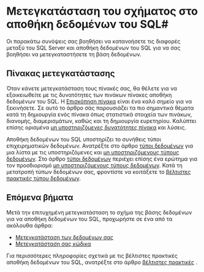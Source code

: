 <properties
   pageTitle="Μετεγκατάσταση του σχήματος στο αποθήκη δεδομένων του SQL | Microsoft Azure"
   description="Συμβουλές για τη μετεγκατάσταση του σχήματος στο αποθήκη δεδομένων του SQL Azure για την ανάπτυξη λύσεων."
   services="sql-data-warehouse"
   documentationCenter="NA"
   authors="jrowlandjones"
   manager="barbkess"
   editor=""/>

<tags
   ms.service="sql-data-warehouse"
   ms.devlang="NA"
   ms.topic="article"
   ms.tgt_pltfrm="NA"
   ms.workload="data-services"
   ms.date="08/25/2016"
   ms.author="jrj;barbkess;sonyama"/>

# <a name="migrate-your-schema-to-sql-data-warehouse"></a>Μετεγκατάσταση του σχήματος στο αποθήκη δεδομένων του SQL#

Οι παρακάτω συνόψεις σας βοηθήσει να κατανοήσετε τις διαφορές μεταξύ του SQL Server και αποθήκη δεδομένων του SQL για να σας βοηθήσει να μετεγκαταστήσετε τη βάση δεδομένων.

## <a name="table-migration"></a>Πίνακας μετεγκατάστασης

Όταν κάνετε μετεγκατάσταση τους πίνακές σας, θα θέλετε για να εξοικειωθείτε με τις δυνατότητες των πινάκων πίνακες αποθήκη δεδομένων του SQL.  Η [Επισκόπηση πίνακα][] είναι ένα καλό σημείο για να ξεκινήσετε.  Σε αυτό το άρθρο σάς παρουσιάζει τα πιο σημαντικά θέματα κατά τη δημιουργία ενός πίνακα όπως στατιστικά στοιχεία των πινάκων, διανομής, διαμερισμάτων, καθώς και τη δημιουργία ευρετηρίου.  Καλύπτει επίσης ορισμένα [μη υποστηριζόμενες δυνατότητες πίνακα][] και λύσεις.

Αποθήκη δεδομένων του SQL υποστηρίζει το συνήθεις τύποι επιχειρηματικών δεδομένων.  Ανατρέξτε στο άρθρο [τύποι δεδομένων][] για μια λίστα με τις υποστηριζόμενες και [μη υποστηριζόμενους τύπους δεδομένων][].  Στο άρθρο [τύποι δεδομένων][] περιέχει επίσης ένα ερώτημα για τον προσδιορισμό [μη υποστηριζόμενους τύπους δεδομένων][].  Κατά τη μετατροπή τύπων δεδομένων σας, φροντίστε να κοιτάξετε το [βέλτιστες πρακτικές τύπου δεδομένων][].

## <a name="next-steps"></a>Επόμενα βήματα
Μετά την επιτυχημένη μετεγκατάσταση το σχήμα της βάσης δεδομένων για να αποθήκη δεδομένων του SQL, προχωρήστε σε ένα από τα ακόλουθα άρθρα:

- [Μετεγκατάσταση των δεδομένων σας][]
- [Μετεγκατάσταση σας κώδικα][]

Για περισσότερες πληροφορίες σχετικά με τις βέλτιστες πρακτικές αποθήκη δεδομένων του SQL, ανατρέξτε στο άρθρο [βέλτιστες πρακτικές][] .

<!--Image references-->

<!--Article references-->
[Μετεγκατάσταση σας κώδικα]: ./sql-data-warehouse-migrate-code.md
[Μετεγκατάσταση των δεδομένων σας]: ./sql-data-warehouse-migrate-data.md
[Βέλτιστες πρακτικές]: ./sql-data-warehouse-best-practices.md
[Επισκόπηση πίνακα]: ./sql-data-warehouse-tables-overview.md
[μη υποστηριζόμενες δυνατότητες πίνακα]: ./sql-data-warehouse-tables-overview.md#unsupported-table-features
[τύποι δεδομένων]: ./sql-data-warehouse-tables-data-types.md
[μη υποστηριζόμενους τύπους δεδομένων]: ./sql-data-warehouse-tables-data-types.md#unsupported-data-types
[Βέλτιστες πρακτικές τύπου δεδομένων]: ./sql-data-warehouse-tables-data-types.md#data-type-best-practices

<!--MSDN references-->


<!--Other Web references-->
